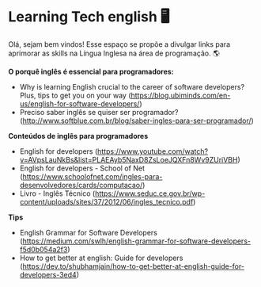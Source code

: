 # Learning Tech english :desktop_computer:
Olá, sejam bem vindos!
Esse espaço se propõe a divulgar links para aprimorar as skills na Língua Inglesa na área de programação. :earth_americas:

**O porquê inglês é essencial para programadores:**

 * Why is learning English crucial to the career of software developers? Plus, tips to get you on your way (https://blog.ubiminds.com/en-us/english-for-software-developers/)
 * Preciso saber inglês se quiser ser programador? (http://www.softblue.com.br/blog/saber-ingles-para-ser-programador/)

**Conteúdos de inglês para programadores**

* English for developers (https://www.youtube.com/watch?v=AVpsLauNkBs&list=PLAEAyb5NaxD8ZsLoeJQXFn8Wv9ZUriVBH)
* English for developers - School of Net (https://www.schoolofnet.com/ingles-para-desenvolvedores/cards/computacao/)
* Livro - Inglês Técnico (https://www.seduc.ce.gov.br/wp-content/uploads/sites/37/2012/06/ingles_tecnico.pdf)

**Tips**

* English Grammar for Software Developers (https://medium.com/swlh/english-grammar-for-software-developers-f5d0b054a2f3)
* How to get better at english: Guide for developers (https://dev.to/shubhamjain/how-to-get-better-at-english-guide-for-developers-3ed4)

